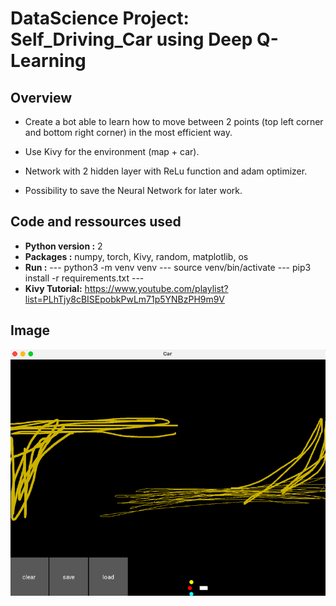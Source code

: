 # DataScience Project: Self_Driving_Car using Deep Q-Learning
## Overview

- Create a bot able to learn how to move between 2 points (top left corner and bottom right corner) in the most efficient way.

- Use Kivy for the environment (map + car).

- Network with 2 hidden layer with ReLu function and adam optimizer.

- Possibility to save the Neural Network for later work.

## Code and ressources used

- **Python version :** 2
- **Packages :** numpy, torch, Kivy, random, matplotlib, os
- **Run :** --- python3 -m venv venv --- source venv/bin/activate --- pip3 install -r requirements.txt ---
- **Kivy Tutorial:** https://www.youtube.com/playlist?list=PLhTjy8cBISEpobkPwLm71p5YNBzPH9m9V

## Image

![Screenshot](Screenshot.png)
